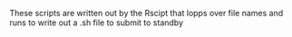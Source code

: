 These scripts are written out by the Rscipt that lopps over file names and runs to write out a .sh file to submit to standby
